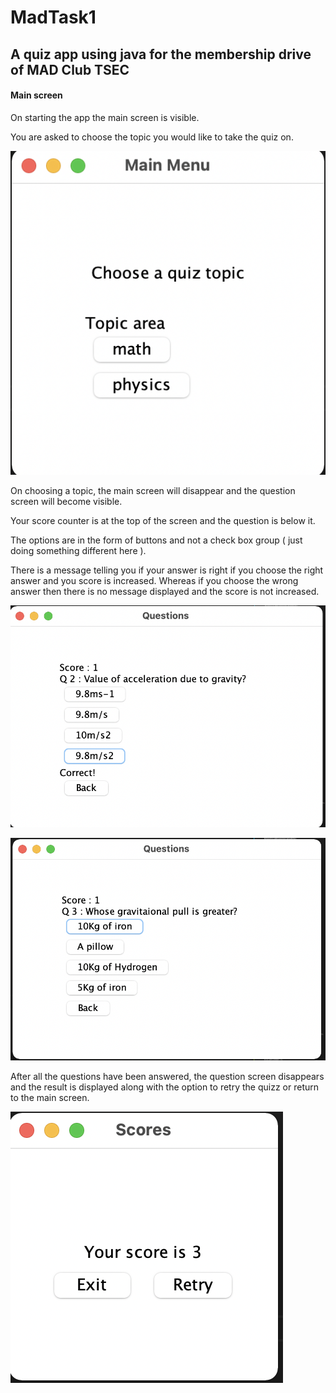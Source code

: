 # MadTask1

## A quiz app using java for the membership drive of MAD Club TSEC

#### Main screen

On starting the app the main screen is visible.

You are asked to choose the topic you would like to take the quiz on.

![Menu screen.png](images/Menu%20screen.png)

On choosing a topic, the main screen will disappear and the question screen will become visible.

Your score counter is at the top of the screen and the question is below it.

The options are in the form of buttons and not a check box group ( just doing something different here ).

There is a message telling you if your answer is right if you choose the right answer and you score is increased. Whereas if you choose the wrong answer then there is no message displayed and the score is not increased.

![Selecting right answer.png](images/Selecting%20right%20answer.png)

![Selecting wrong answer.png](images/Selecting%20wrong%20answer.png)

After all the questions have been answered, the question screen disappears and the result is displayed along with the option to retry the quizz or return to the main screen.

![Result screen.png](images/Result%20screen.png)

